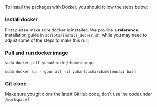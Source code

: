 To install the packages with Docker, you should follow the steps below:

### Install docker 

First please make sure docker is installed. We provide a **reference** installation guide in ```scripts/install_docker.sh```, while you may need to adjust some of the steps to make this run. 

### Pull and run docker image 
```
sudo docker pull yuhanliuchi/chameleonapi

sudo docker run --gpus all -it yuhanliuchi/chameleonapi bash
```

### Git clone

Make sure you git clone the latest GitHub code, don't use the code under ```/workspace``` !